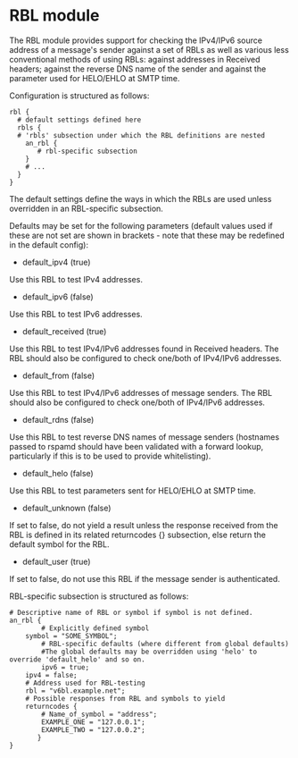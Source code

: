# RBL module

The RBL module provides support for checking the IPv4/IPv6 source address of a message's sender against a set of RBLs as well as various less conventional methods of using RBLs: against addresses in Received headers; against the reverse DNS name of the sender and against the parameter used for HELO/EHLO at SMTP time.

Configuration is structured as follows:

~~~nginx
rbl {
  # default settings defined here
  rbls {
  # 'rbls' subsection under which the RBL definitions are nested
    an_rbl {
       # rbl-specific subsection 
    }
    # ...
  }
}
~~~

The default settings define the ways in which the RBLs are used unless overridden in an RBL-specific subsection.

Defaults may be set for the following parameters (default values used if these are not set are shown in brackets - note that these may be redefined in the default config):

- default_ipv4 (true)

Use this RBL to test IPv4 addresses.

- default_ipv6 (false)

Use this RBL to test IPv6 addresses.

- default_received (true)

Use this RBL to test IPv4/IPv6 addresses found in Received headers. The RBL should also be configured to check one/both of IPv4/IPv6 addresses.

- default_from (false)

Use this RBL to test IPv4/IPv6 addresses of message senders. The RBL should also be configured to check one/both of IPv4/IPv6 addresses.

- default_rdns (false)

Use this RBL to test reverse DNS names of message senders (hostnames passed to rspamd should have been validated with a forward lookup, particularly if this is to be used to provide whitelisting).

- default_helo (false)

Use this RBL to test parameters sent for HELO/EHLO at SMTP time.

- default_unknown (false)

If set to false, do not yield a result unless the response received from the RBL is defined in its related returncodes {} subsection, else return the default symbol for the RBL.

- default_user (true)

If set to false, do not use this RBL if the message sender is authenticated.

RBL-specific subsection is structured as follows:

~~~nginx
# Descriptive name of RBL or symbol if symbol is not defined.
an_rbl {
        # Explicitly defined symbol
	symbol = "SOME_SYMBOL";
        # RBL-specific defaults (where different from global defaults)
        #The global defaults may be overridden using 'helo' to override 'default_helo' and so on.
        ipv6 = true;
	ipv4 = false;
	# Address used for RBL-testing
	rbl = "v6bl.example.net";
	# Possible responses from RBL and symbols to yield
	returncodes {
		# Name_of_symbol = "address";
		EXAMPLE_ONE = "127.0.0.1";
		EXAMPLE_TWO = "127.0.0.2";
       }
}
~~~

